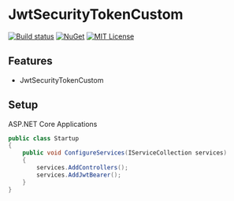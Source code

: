 # JwtSecurityTokenCustom

[![Build status](https://ci.appveyor.com/api/projects/status/td9aoirx57v268tm?svg=true)](https://ci.appveyor.com/project/mccj/jwtsecuritytokencustom)
[![NuGet](https://buildstats.info/nuget/jwtsecuritytokencustom?includePreReleases=true)](https://www.nuget.org/packages/jwtsecuritytokencustom)
[![MIT License](https://img.shields.io/badge/license-MIT-orange.svg)](https://github.com/mccj/SwaggerNSwagExtensions/blob/master/LICENSE)


## Features

 - JwtSecurityTokenCustom

## Setup

ASP.NET Core Applications
```c#
public class Startup
{
    public void ConfigureServices(IServiceCollection services)
    {
        services.AddControllers();
        services.AddJwtBearer();
    }
}
```
